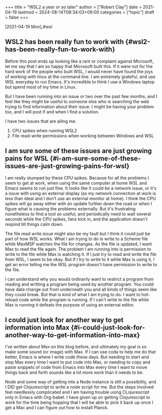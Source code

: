 +++
title = "WSL2 a year or so later"
author = ["Robert Clay"]
date = 2021-04-19
lastmod = 2024-08-14T08:34:03+09:00
categories = ["topic"]
draft = false
+++

<span class="timestamp-wrapper"><span class="timestamp">[2021-04-19 Mon]</span></span>,#wsl


## WSL2 has been really fun to work with {#wsl2-has-been-really-fun-to-work-with}

Before this post ends up looking like a rant or complaint against Microsoft, let
me say that I am so happy that Microsoft built this. If it were not for the hard
work of the people who built WSL, I would never have found the joys of working
with linux at the command line. I am extremely grateful, and use WSL everyday to
run Emacs. It's incredible to think I use a Windows laptop but spend most of my
time in Linux.

But I have been running into an issue or two over the past few months, and I
feel like they might be useful to someone else who is searching the web trying
to find information about their issue. I might be having your problem too, and I
will post if and when I find a solution.

I have two issues that are ailing me.

1.  CPU spikes when running WSL2
2.  File read-write permissions when working between Windows and WSL


## I am sure some of these issues are just growing pains for WSL {#i-am-sure-some-of-these-issues-are-just-growing-pains-for-wsl}

I am really stumped by these CPU spikes. Because for all the problems I seem to
get at work, when using the same computer at home WSL and Emacs seems to run
just fine. It looks like it could be a network issue, or it's a issue with using
an external display (as my network connection at work is less than ideal and I
don't use an external monitor at home). I think the CPU spikes will go away
either with an update further down the road or when I figure what is causing the
problems externally. But it's frustrating nonetheless to find a tool so useful,
and periodically need to wait several seconds while the CPU spikes, fans kick
in, and the application doesn't respind till things calm down.

The file read write issue might also be my fault but I think it could just be
part of how WSL works. What I am trying to do is write to a Scheme file while
MaxMSP watches the file for changes. As the file is updated, I want Max to read
the file again. The problem I am running into is permission to write to the file
while Max is watching it. If I just try to read and write the file from WSL, I
seem to be okay. But if I try to write to it while Max is using it, I get an
error telling me the WSL program doesn't have permission to write to the file.

I can understand why you would ordinarily want to restrict a program from reading
and writting a program being used by another program. You could have data change
out from underneath you and all kinds of things seem like they could break. But
that is kind of what I am trying to do. I want to hot-reload code while the
program is running. If I can't write to the file while Max is running it defeats
the purpose of using an external editor.


## I could just look for another way to get information into Max {#i-could-just-look-for-another-way-to-get-information-into-max}

I've written about Max on this blog before, and ultimately my goal is so make
some sound (or image) with Max. If I can use coda to help me do that better,
Emacs is where I write code these days. But needing to start and stop Max every
time I want to put code into Max, or needing to copy and paste snippets of code
from Emacs into Max every time I want to move things back and forth sounds like a
lot more work than it needs to be.

Node and some way of getting into a Node instance is still a possibility, and I
DID get Clojurescript to write a node script for me. But the steps involved feel
needlessly complicated and I am having trouble using CLojurescript only in Emacs
with Org-babel. I have given up on getting Clojurescript to work for the time
being hopping that I will be able to pick it back up once I get a Mac and I can
figure out how to install Planck.
